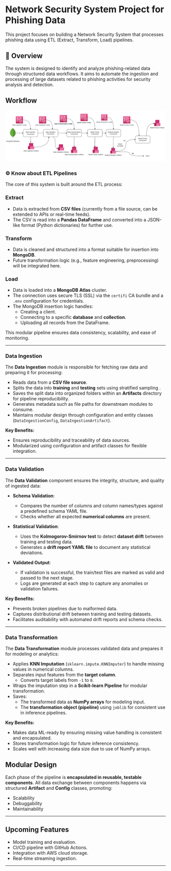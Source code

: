 # Network Security System Project for Phishing Data

This project focuses on building a Network Security System that processes phishing data using ETL (Extract, Transform, Load) pipelines.

## 📌 Overview

The system is designed to identify and analyze phishing-related data through structured data workflows. It aims to automate the ingestion and processing of large datasets related to phishing activities for security analysis and detection.

## Workflow
![Workflow Diagram](images/workflow.png)

### ⚙️ Know about ETL Pipelines

The core of this system is built around the ETL process:

### Extract
- Data is extracted from **CSV files** (currently from a file source, can be extended to APIs or real-time feeds).
- The CSV is read into a **Pandas DataFrame** and converted into a JSON-like format (Python dictionaries) for further use.

### Transform
- Data is cleaned and structured into a format suitable for insertion into **MongoDB**.
- Future transformation logic (e.g., feature engineering, preprocessing) will be integrated here.

### Load
- Data is loaded into a **MongoDB Atlas** cluster.
- The connection uses secure TLS (SSL) via the `certifi` CA bundle and a `.env` configuration for credentials.
- The MongoDB insertion logic handles:
  - Creating a client.
  - Connecting to a specific **database** and **collection**.
  - Uploading all records from the DataFrame.

This modular pipeline ensures data consistency, scalability, and ease of monitoring.

---

### Data Ingestion

The **Data Ingestion** module is responsible for fetching raw data and preparing it for processing:

- Reads data from a **CSV file source**.
- Splits the data into **training** and **testing** sets using stratified sampling .
- Saves the split data into organized folders within an **Artifacts** directory for pipeline reproducibility.
- Generates metadata such as file paths for downstream modules to consume.
- Maintains modular design through configuration and entity classes (`DataIngestionConfig`, `DataIngestionArtifact`).

**Key Benefits:**
- Ensures reproducibility and traceability of data sources.
- Modularized using configuration and artifact classes for flexible integration.

---

### Data Validation

The **Data Validation** component ensures the integrity, structure, and quality of ingested data:

- **Schema Validation**:
  - Compares the number of columns and column names/types against a predefined schema YAML file.
  - Checks whether all expected **numerical columns** are present.

- **Statistical Validation**:
  - Uses the **Kolmogorov-Smirnov test** to detect **dataset drift** between training and testing data.
  - Generates a **drift report YAML file** to document any statistical deviations.

- **Validated Output**:
  - If validation is successful, the train/test files are marked as valid and passed to the next stage.
  - Logs are generated at each step to capture any anomalies or validation failures.

**Key Benefits:**
- Prevents broken pipelines due to malformed data.
- Captures distributional drift between training and testing datasets.
- Facilitates auditability with automated drift reports and schema checks.

---

###  Data Transformation

The **Data Transformation** module processes validated data and prepares it for modeling or analytics:

- Applies **KNN Imputation** (`sklearn.impute.KNNImputer`) to handle missing values in numerical columns.
- Separates input features from the **target column**.
  - Converts target labels from `-1` to `0`.
- Wraps the imputation step in a **Scikit-learn Pipeline** for modular transformation.
- Saves:
  - The transformed data as **NumPy arrays** for modeling input.
  - The **transformation object (pipeline)** using `joblib` for consistent use in inference pipelines.

**Key Benefits:**
- Makes data ML-ready by ensuring missing value handling is consistent and encapsulated.
- Stores transformation logic for future inference consistency.
- Scales well with increasing data size due to use of NumPy arrays.


## Modular Design

Each phase of the pipeline is **encapsulated in reusable, testable components**. All data exchange between components happens via structured **Artifact** and **Config** classes, promoting:

- Scalability
- Debuggability
- Maintainability

---

## Upcoming Features

- Model training and evaluation.
- CI/CD pipeline with GitHub Actions.
- Integration with AWS cloud storage.
- Real-time streaming ingestion.
---
